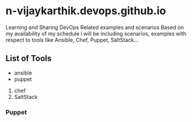 # n-vijaykarthik.devops.github.io
Learning and Sharing DevOps Related examples and scenarios
Based on my availability of my schedule i will be including scenarios, examples with respect to tools like Ansible, Chef, Puppet, SaltStack...

## List of Tools
- ansible
- puppet
1. chef
2. SaltStack

### Puppet
